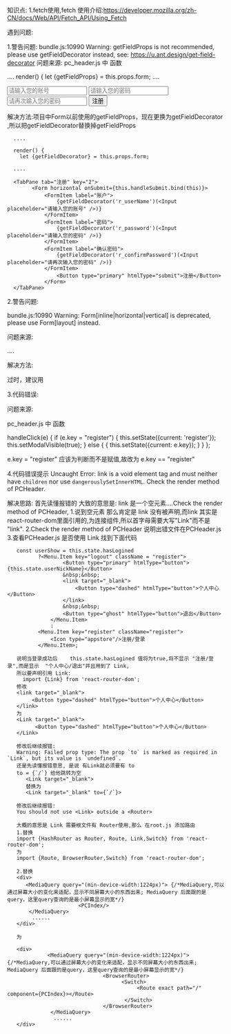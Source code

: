 知识点: 1.fetch使用,fetch 使用介绍:https://developer.mozilla.org/zh-CN/docs/Web/API/Fetch_API/Using_Fetch

遇到问题:

1.警告问题: bundle.js:10990 Warning: getFieldProps is not recommended, please use getFieldDecorator instead, see: https://u.ant.design/get-field-decorator 问题来源: pc_header.js 中 函数

 ....
 render() {
	let {getFieldProps} = this.props.form;
 ....

 <TabPane tab="注册" key="2">
 		<Form horizontal onSubmit={this.handleSubmit.bind(this)}>
 			<FormItem label="账户">
 				<Input placeholder="请输入您的账号" {...getFieldProps('r_userName')}/>
 			</FormItem>
 			<FormItem label="密码">
 				<Input type="password" placeholder="请输入您的密码" {...getFieldProps('r_password')}/>
 			</FormItem>
 			<FormItem label="确认密码">
 				<Input type="password" placeholder="请再次输入您的密码" {...getFieldProps('r_confirmPassword')}/>
 			</FormItem>
 			<Button type="primary" htmlType="submit">注册</Button>
 		</Form>
 	</TabPane>
解决方法:项目中Form以前使用的getFieldProps，现在更换为getFieldDecorator ,所以把getFieldDecorator替换掉getFieldProps

      ....

      render() {
 		let {getFieldDecorator} = this.props.form;

      ....

      <TabPane tab="注册" key="2">
      		<Form horizontal onSubmit={this.handleSubmit.bind(this)}>
      			<FormItem label="账户">
      				{getFieldDecorator('r_userName')(<Input placeholder="请输入您的账号" />)}
      			</FormItem>
      			<FormItem label="密码">
      				{getFieldDecorator('r_password')(<Input placeholder="请输入您的密码" />)}
      			</FormItem>
      			<FormItem label="确认密码">
      				{getFieldDecorator('r_confirmPassword')(<Input placeholder="请再次输入您的密码" />)}
      			</FormItem>
      				<Button type="primary" htmlType="submit">注册</Button>
      			</Form>
      </TabPane>
2.警告问题:

bundle.js:10990 Warning: Form[inline|horizontal|vertical] is deprecated, please use Form[layout] instead.

问题来源:

 <Form horizontal onSubmit={this.handleSubmit.bind(this)}> ....</Form>
解决方法:

  <Formhorizontal layout={formLayout}></Form>
  过时，建议用
  <Form layout="horizontal" layout={formLayout}></Form>
3.代码错误:

问题来源:

 pc_header.js 中 函数


 handleClick(e) {
 		if (e.key = "register") {
 			this.setState({current: 'register'});
 			this.setModalVisible(true);
 		} else {
 			{
 				this.setState({current: e.key});
 			}
 		}
 	};




 e.key = "register" 应该为判断而不是赋值,故改为 e.key == "register"


 4.代码错误提示
 Uncaught Error: link is a void element tag and must neither have `children` nor use `dangerouslySetInnerHTML`. Check the render method of PCHeader.

 解决思路:
   首先读懂报错的 大致的意思是: link 是一个空元素....Check the render method of PCHeader,
      1.说到空元素 那么肯定是 link 没有被声明,而link 其实是 react-router-dom里面引用的,为连接组件,所以首字母需要大写"Link"而不是 "link".
      2.Check the render method of PCHeader 说明出错文件在PCHeader.js
      3.查看PCHeader.js 是否使用 Link 找到下面代码

       const userShow = this.state.hasLogined
              ?<Menu.Item key="logout" className = "register">
                      <Button type="primary" htmlType="button">{this.state.userNickName}</Button>
                      &nbsp;&nbsp;
                      <link target="_blank">
                          <Button type="dashed" htmlType="button">个人中心</Button>
                      </link>
                      &nbsp;&nbsp;
                      <Button type="ghost" htmlType="button">退出</Button>
                  </Menu.Item>
                  :
              <Menu.Item key="register" className="register">
                  <Icon type="appstore"/>注册/登录
              </Menu.Item>;

       说明当登录成功后    this.state.hasLogined 值将为true,将不显示 "注册/登录",而是显示  "个人中心/退出"并且用到了 Link,
       所以要声明引用 Link:
         import {Link} from 'react-router-dom';
       修改
       <link target="_blank">
            <Button type="dashed" htmlType="button">个人中心</Button>
       </link>
       为
       <Link target="_blank">
             <Button type="dashed" htmlType="button">个人中心</Button>
       </Link>

       修改后继续报错:
       Warning: Failed prop type: The prop `to` is marked as required in `Link`, but its value is `undefined`.
       还是先读懂报错意思, 是说 有Link就必须要有 to
       to = {`/`} 给他跳转为空
          <Link target="_blank">
          替换为
          <Link target="_blank" to={`/`}>

       修改后继续报错:
       You should not use <Link> outside a <Router>

       大概的意思是 Link 需要根文件有 Router使用,那么 在root.js 添加路由
       1.替换
       import {HashRouter as Router, Route, Link,Switch} from 'react-router-dom';
       为
       import {Route, BrowserRouter,Switch} from 'react-router-dom';

       2.替换
       <div>
          <MediaQuery query="(min-device-width:1224px)"> {/*MediaQuery,可以通过屏幕大小的变化来适配，显示不同屏幕大小的东西出来; MediaQuery 后面跟的是query，这里query查询的是最小屏幕显示的宽*/}
                           <PCIndex/>
           </MediaQuery>
            ......
       </div>

       为

       <div>
                 <MediaQuery query="(min-device-width:1224px)"> {/*MediaQuery,可以通过屏幕大小的变化来适配，显示不同屏幕大小的东西出来; MediaQuery 后面跟的是query，这里query查询的是最小屏幕显示的宽*/}
                                   <BrowserRouter>
                                         <Switch>
                                              <Route exact path="/" component={PCIndex}></Route>
                                          </Switch>
                                   </BrowserRouter>
                  </MediaQuery>
                   ......
       </div>











